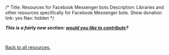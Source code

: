 /*
Title: Resources for Facebook Messenger bots
Description: Libraries and other resources specifically for Facebook Messenger bots.
Show donation link: yes
Nav: hidden
*/

***This is a fairly new section: [would you like to contribute](https://github.com/botwiki/botwiki.org)?***

<br/>

[Back to all resources.](/resources)
